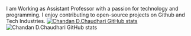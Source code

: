 I am Working as Assistant Professor with a passion for technology and programming. I enjoy contributing to open-source projects on Github and Tech Industries.
[![Chandan D.Chaudhari GitHub stats](https://github-readme-stats.vercel.app/api?username=chandanc5525)](https://github.com/anuraghazra/github-readme-stats)
![Chandan D.Chaudhari GitHub stats](https://github-readme-stats.vercel.app/api?username=chandanc5525&show_icons=true&theme=radical)
